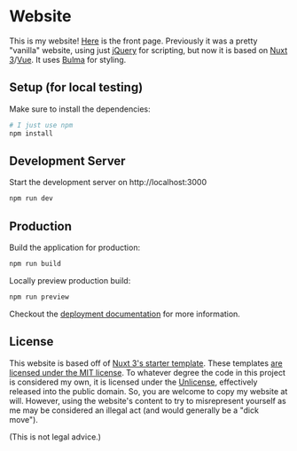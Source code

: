 # Website
This is my website! [Here](https://eric-unc.tech) is the front page. Previously it was a pretty "vanilla" website, using just [jQuery](https://github.com/jquery/jquery) for scripting, but now it is based on [Nuxt 3](https://github.com/nuxt/framework)/[Vue](https://vuejs.org/). It uses [Bulma](https://github.com/jgthms/bulma) for styling.

## Setup (for local testing)
Make sure to install the dependencies:

```bash
# I just use npm
npm install
```

## Development Server
Start the development server on http://localhost:3000

```bash
npm run dev
```

## Production
Build the application for production:

```bash
npm run build
```

Locally preview production build:

```bash
npm run preview
```

Checkout the [deployment documentation](https://v3.nuxtjs.org/guide/deploy/presets) for more information.

## License
This website is based off of [Nuxt 3's starter template](https://github.com/nuxt/starter/tree/v3). These templates [are licensed under the MIT license](https://github.com/nuxt/starter/blob/readme/LICENSE). To whatever degree the code in this project is considered my own, it is licensed under the [Unlicense](LICENSE), effectively released into the public domain. So, you are welcome to copy my website at will. However, using the website's content to try to misrepresent yourself as me may be considered an illegal act (and would generally be a "dick move").

(This is not legal advice.)
